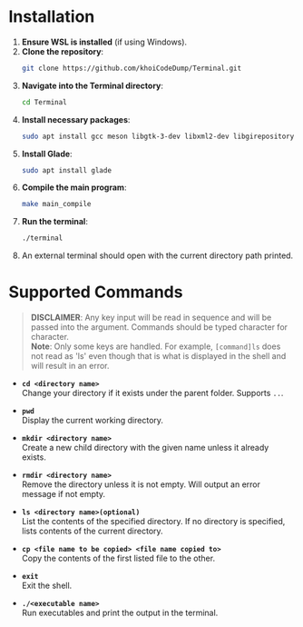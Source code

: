 # Installation

1. **Ensure WSL is installed** (if using Windows).
2. **Clone the repository**:  
   ```bash
   git clone https://github.com/khoiCodeDump/Terminal.git
   ```
3. **Navigate into the Terminal directory**:  
   ```bash
   cd Terminal
   ```
4. **Install necessary packages**:  
   ```bash
   sudo apt install gcc meson libgtk-3-dev libxml2-dev libgirepository1.0-dev xsltproc
   ```
5. **Install Glade**:  
   ```bash
   sudo apt install glade
   ```
6. **Compile the main program**:  
   ```bash
   make main_compile
   ```
7. **Run the terminal**:  
   ```bash
   ./terminal
   ```
8. An external terminal should open with the current directory path printed.

# Supported Commands

> **DISCLAIMER**: Any key input will be read in sequence and will be passed into the argument. Commands should be typed character for character.  
> **Note**: Only some keys are handled. For example, `[command]ls` does not read as 'ls' even though that is what is displayed in the shell and will result in an error.

- **`cd <directory name>`**  
  Change your directory if it exists under the parent folder. Supports `..`.

- **`pwd`**  
  Display the current working directory.

- **`mkdir <directory name>`**  
  Create a new child directory with the given name unless it already exists.

- **`rmdir <directory name>`**  
  Remove the directory unless it is not empty. Will output an error message if not empty.

- **`ls <directory name>(optional)`**  
  List the contents of the specified directory. If no directory is specified, lists contents of the current directory.

- **`cp <file name to be copied> <file name copied to>`**  
  Copy the contents of the first listed file to the other.

- **`exit`**  
  Exit the shell.

- **`./<executable name>`**  
  Run executables and print the output in the terminal.
